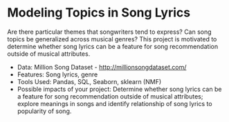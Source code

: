 # Modeling Topics in Song Lyrics
Are there particular themes that songwriters tend to express? Can song topics be generalized across musical genres? This project is motivated to determine whether song lyrics can be a feature for song recommendation outside of musical attributes.

* Data: Million Song Dataset - http://millionsongdataset.com/
* Features: Song lyrics, genre 
* Tools Used: Pandas, SQL, Seaborn, sklearn (NMF)
* Possible impacts of your project: Determine whether song lyrics can be a feature for song recommendation outside of musical attributes; explore meanings in songs and identify relationship of song lyrics to popularity of song.
